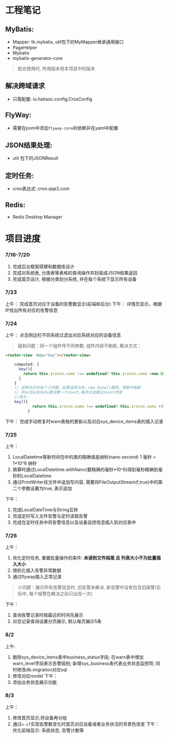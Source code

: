 # 工程笔记

## MyBatis:
* Mapper: tk.mybatis, util包下的MyMapper继承通用接口
* PageHelper
* Mybatis
* mybatis-generator-core
> 配合使用时, 所用版本用本项目中的版本

## 解决跨域请求
* 只需配置: io.haitaoc.config.CrosConfig

## FlyWay:
* 需要在pom中添加``flyway-core``的依赖并在yaml中配置

## JSON结果处理:
* util 包下的JSONResult

## 定时任务:
* cron表达式: cron.qqe2.com

## Redis:
* Redis Desktop Manager

# 项目进度
### 7/16-7/20 
1. 完成后台框架搭建和数据库设计
2. 完成对系统表, 分类表等表格的查询操作并封装成JSON结果返回
3. 完成首页设计, 根据分类划分系统, 并在每个系统下显示所有设备

### 7/23

上午： 
完成首页对应于设备的告警数显示(前端和后台)
下午： 
详情页显示，根据IP找出所有对应的告警信息

### 7/24

上午： 点击侧边栏不同系统过滤出对应系统对应的设备信息
> 碰到问题：同一个组件传不同参数, 组件内容不刷新, 解决方式：
```html
<router-view :key="key"></router-view>
```
```javascript
    computed: {
      key(){
        return this.$route.name !== undefined? this.$route.name +new Date(): this.$route +new Date();
      }
    }
    // 这种方式也有个小问题，如果连续点击，new Date()相同，导致不刷新
    // 所以可以在data里设置一个count,每次点击都让count改变
    //改为： 
    key(){
            return this.$route.name !== undefined? this.$route.name +(this.count++): this.$route +(this.count++)
          }
```
下午：
 完成手动修复时warn表格的更新以及对应sys_device_items表的插入记录

### 7/25

上午：
1. LocalDatetime等新时间包中的类的精确值是纳秒(nano second)
1 毫秒 = 1*10^6 纳秒
2. 换算时通过LocalDatetime.withNano(要精确的毫秒*10^6)得到毫秒精确到毫秒的LocalDatetime
3. 通过PrintWriter往文件中追加写内容, 需要将FileOutputStream(f,true)中的第二个参数设置为true, 表示追加

下午：
1. 完成LocalDateTime与String互转
2. 完成定时写入文件告警与定时读取告警
3. 完成在定时任务中将告警信息以及设备监控信息插入到对应表中

### 7/26
上午：
1. 优化定时任务, 重置批量操作的条件: **未读到文件结尾 且 列表大小不为批量插入大小**
2. 随机化插入告警异常数据
3. 通过flyway插入正常记录

> 小问题：展示所有告警信息时, 旧告警未解决, 新告警中没有包含旧报警(实际中, 每个报警在解决之前只出现一次)

下午：
1. 查询告警记录时按最近的时间先展示
2. 对总记录查询设置分页展示, 默认每页展示5条

### 8/2
上午:
1. 删除sys_device_items表中business_status字段; 在warn表中增加warn_level字段表示告警级别;
   新增sys_business表代表业务状态监控项; 同时修改db.migration对应sql
2. 修改对应model
下午：
1. 添加业务状态展示功能

### 8/3
上午：
1. 修改首页显示,将设备再分组
2. 通过``v-if``实现告警数变化时首页对应设备或者业务状况的背景色改变
下午：
优化前端显示: 系统状态, 告警计数等
   
